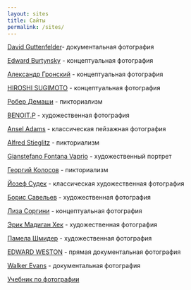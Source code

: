 ```yaml
---
layout: sites
title: Сайты
permalink: /sites/
---
```

[David Guttenfelder](https://www.davidguttenfelder.com/)- документальная фотография

[Edward Burtynsky](https://www.edwardburtynsky.com/) - концептуальная фотография

[Александр Гронский](https://www.alexandergronsky.com/) - концептуальная фотография

[HIROSHI SUGIMOTO](https://www.sugimotohiroshi.com/) - концептуальная фотография

[Робер Демаши](https://photocentra.ru/blog/4234) - пикториализм

[BENOIT.P](https://gbuffer.myportfolio.com/projects) - художественная фотография

[Ansel Adams](https://www.anseladams.com/) - классическая пейзажная фотография

[Alfred Stieglitz](https://archive.artic.edu/stieglitz/) - пикториализм

[Gianstefano Fontana Vaprio](https://giannifontana.wixsite.com/gianstefanofontana) - художественный портрет

[Георгий Колосов](http://georgiykolosov.ru/) - пикториализм

[Йозеф Судек](https://cameralabs.org/aeon/jozef-sudek/albom) - классическая художественная фотография

[Борис Савельев](https://cameralabs.org/aeon/boris-savelev/albom) - художественная фотография

[Лиза Соргини](https://www.lisasorgini.com/) - концептуальная фотография

[Эрик Мадиган Хек](https://cameralabs.org/aeon/erik-madigan-heck/albom) - художественная фотография

[Памела Шмидер](https://www.flickr.com/photos/rayewillow/) - художественная фотография

[EDWARD WESTON](https://www.westongallery.com/original-works-by/edward-weston) - прямая документальная фотография

[Walker Evans](https://monovisions.com/biography-documentary-photographer-walker-evans/) - документальная фотография

[Учебник по фотографии](https://photographylife.com/)

